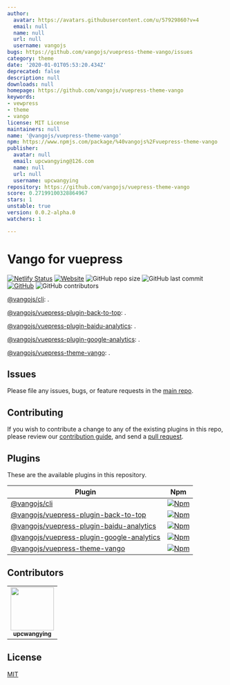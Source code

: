 ```yaml
---
author:
  avatar: https://avatars.githubusercontent.com/u/57929860?v=4
  email: null
  name: null
  url: null
  username: vangojs
bugs: https://github.com/vangojs/vuepress-theme-vango/issues
category: theme
date: '2020-01-01T05:53:20.434Z'
deprecated: false
description: null
downloads: null
homepage: https://github.com/vangojs/vuepress-theme-vango
keywords:
- vewpress
- theme
- vango
license: MIT License
maintainers: null
name: '@vangojs/vuepress-theme-vango'
npm: https://www.npmjs.com/package/%40vangojs%2Fvuepress-theme-vango
publisher:
  avatar: null
  email: upcwangying@126.com
  name: null
  url: null
  username: upcwangying
repository: https://github.com/vangojs/vuepress-theme-vango
score: 0.27199100328864967
stars: 1
unstable: true
version: 0.0.2-alpha.0
watchers: 1

---
```


# Vango for vuepress

[![Netlify Status](https://api.netlify.com/api/v1/badges/85854f43-d48d-4d8b-917b-f849046e5625/deploy-status)](https://app.netlify.com/sites/vangojs-vuepress/deploys)
[![Website](https://img.shields.io/website?url=https%3A%2F%2Fvuepress.vangojs.com)](https://vuepress.vangojs.com)
![GitHub repo size](https://img.shields.io/github/repo-size/vangojs/vango-vuepress)
![GitHub last commit](https://img.shields.io/github/last-commit/vangojs/vango-vuepress)
[![GitHub](https://img.shields.io/github/license/vangojs/vango-vuepress)](https://github.com/vangojs/vango-vuepress/blob/master/LICENSE.md)
![GitHub contributors](https://img.shields.io/github/contributors/vangojs/vango-vuepress)

[@vangojs/cli](packages/@vangojs/cli): .

[@vangojs/vuepress-plugin-back-to-top](packages/@vangojs/vuepress-plugin-back-to-top): .

[@vangojs/vuepress-plugin-baidu-analytics](packages/@vangojs/vuepress-plugin-baidu-analytics): .

[@vangojs/vuepress-plugin-google-analytics](packages/@vangojs/vuepress-plugin-google-analytics): .

[@vangojs/vuepress-theme-vango](packages/@vangojs/vuepress-theme-vango): .

## Issues

Please file any issues, bugs, or feature requests in the [main
repo](https://github.com/vangojs/vango-vuepress/issues/new).

## Contributing

If you wish to contribute a change to any of the existing plugins in this repo,
please review our [contribution guide](https://github.com/upcwangying/vango-vuepress/blob/master/.github/CONTRIBUTING.md),
and send a [pull request](https://github.com/vangojs/vango-vuepress/pulls).

## Plugins
These are the available plugins in this repository.

| Plugin | Npm |
|--------|-----|
| [@vangojs/cli](./packages/@vangojs/cli) | [![Npm](https://img.shields.io/npm/v/@vangojs/cli)](https://www.npmjs.com/package/@vangojs/cli) |
| [@vangojs/vuepress-plugin-back-to-top](./packages/@vangojs/vuepress-plugin-back-to-top) | [![Npm](https://img.shields.io/npm/v/@vangojs/vuepress-plugin-back-to-top)](https://www.npmjs.com/package/@vangojs/vuepress-plugin-back-to-top) |
| [@vangojs/vuepress-plugin-baidu-analytics](./packages/@vangojs/vuepress-plugin-baidu-analytics) | [![Npm](https://img.shields.io/npm/v/@vangojs/vuepress-plugin-baidu-analytics)](https://www.npmjs.com/package/@vangojs/vuepress-plugin-baidu-analytics) |
| [@vangojs/vuepress-plugin-google-analytics](./packages/@vangojs/vuepress-plugin-google-analytics) | [![Npm](https://img.shields.io/npm/v/@vangojs/vuepress-plugin-google-analytics)](https://www.npmjs.com/package/@vangojs/vuepress-plugin-google-analytics) |
| [@vangojs/vuepress-theme-vango](./packages/@vangojs/vuepress-theme-vango) | [![Npm](https://img.shields.io/npm/v/@vangojs/vuepress-theme-vango)](https://www.npmjs.com/package/@vangojs/vuepress-theme-vango) |

## Contributors

<!-- ALL-CONTRIBUTORS-LIST:START - Do not remove or modify this section -->
<!-- prettier-ignore-start -->
<!-- markdownlint-disable -->
<table>
  <tr>
    <td align="center"><a href="https://upcwangying.com"><img src="https://avatars1.githubusercontent.com/u/19725091?v=4" width="100px;" alt=""/><br /><sub><b>upcwangying</b></sub></a></td>
  </tr>
</table>

<!-- markdownlint-enable -->
<!-- prettier-ignore-end -->
<!-- ALL-CONTRIBUTORS-LIST:END -->

## License

[MIT](https://github.com/vangojs/vango-vuepress/blob/master/LICENSE.md)
